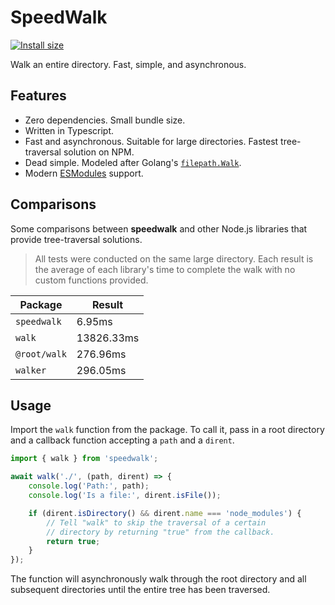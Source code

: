 # SpeedWalk

[![Install size](https://packagephobia.com/badge?p=speedwalk@latest)](https://packagephobia.com/result?p=speedwalk@latest)

Walk an entire directory. Fast, simple, and asynchronous.

## Features

- Zero dependencies. Small bundle size.
- Written in Typescript.
- Fast and asynchronous. Suitable for large directories. Fastest tree-traversal solution on NPM.
- Dead simple. Modeled after Golang's [`filepath.Walk`](https://pkg.go.dev/path/filepath#Walk).
- Modern [ESModules](https://hacks.mozilla.org/2018/03/es-modules-a-cartoon-deep-dive/) support.

## Comparisons

Some comparisons between **speedwalk** and other Node.js libraries that provide tree-traversal solutions.

> All tests were conducted on the same large directory. Each result is the average of each library's time to complete the walk with no custom functions provided.

|Package|Result|
|-|-|
|`speedwalk`|6.95ms|
|`walk`|13826.33ms|
|`@root/walk`|276.96ms|
|`walker`|296.05ms|

## Usage

Import the `walk` function from the package. To call it, pass in a root directory and a callback function accepting a `path` and a `dirent`.

```TypeScript
import { walk } from 'speedwalk';

await walk('./', (path, dirent) => {
    console.log('Path:', path);
    console.log('Is a file:', dirent.isFile());

    if (dirent.isDirectory() && dirent.name === 'node_modules') {
        // Tell "walk" to skip the traversal of a certain
        // directory by returning "true" from the callback.
        return true;
    }
});
```

The function will asynchronously walk through the root directory and all subsequent directories until the entire tree has been traversed.
